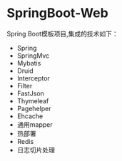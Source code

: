 # SpringBoot-Web
Spring Boot模板项目,集成的技术如下：<br />
- Spring<br />
- SpringMvc<br />
- Mybatis<br />
- Druid<br />
- Interceptor<br />
- Filter<br />
- FastJson<br />
- Thymeleaf<br />
- Pagehelper<br />
- Ehcache<br />
- 通用mapper<br />
- 热部署<br />
- Redis<br />
- 日志切片处理<br />
